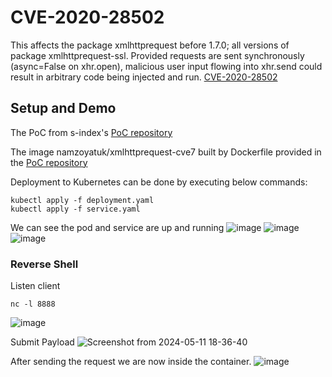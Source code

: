 # CVE-2020-28502

This affects the package xmlhttprequest before 1.7.0; all versions of package xmlhttprequest-ssl. Provided requests are sent synchronously (async=False on xhr.open), malicious user input flowing into xhr.send could result in arbitrary code being injected and run. [CVE-2020-28502](https://nvd.nist.gov/vuln/detail/CVE-2020-28502)

## Setup and Demo

The PoC from s-index's [PoC repository](https://github.com/s-index/CVE-2020-28502)

The image namzoyatuk/xmlhttprequest-cve7 built by Dockerfile provided in the [PoC repository](https://github.com/s-index/CVE-2020-28502)

Deployment to Kubernetes can be done by executing below commands:

```
kubectl apply -f deployment.yaml
kubectl apply -f service.yaml
```

We can see the pod and service are up and running
![image](https://github.com/turkbera/Ceng489-Kuberenetes-Attack-Scenarios/assets/54873326/2d2b780d-d8bb-4379-a263-37c3ea5f64a7)
![image](https://github.com/turkbera/Ceng489-Kuberenetes-Attack-Scenarios/assets/54873326/222d34f0-a68a-4db2-8520-9c79d6f32cdb)
![image](https://github.com/turkbera/Ceng489-Kuberenetes-Attack-Scenarios/assets/54873326/7e287ba4-7d91-413a-a2cf-da425aefa40f)

### Reverse Shell

Listen client
```
nc -l 8888
```
![image](https://github.com/turkbera/Ceng489-Kuberenetes-Attack-Scenarios/assets/54873326/a05c7622-1496-41e4-9e7e-67e2f8be8d4c)



Submit Payload
![Screenshot from 2024-05-11 18-36-40](https://github.com/turkbera/Ceng489-Kuberenetes-Attack-Scenarios/assets/54873326/47a7c1e4-fe87-417f-ae8d-4e2a730cd8e1)

After sending the request we are now inside the container.
![image](https://github.com/turkbera/Ceng489-Kuberenetes-Attack-Scenarios/assets/54873326/0b56d675-aed4-4039-9281-9f81d5317c86)



